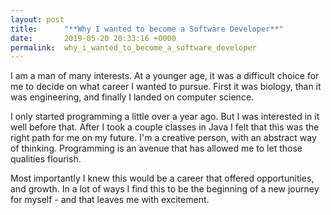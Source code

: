 ```yaml
---
layout: post
title:      "**Why I wanted to become a Software Developer**"
date:       2019-05-20 20:33:16 +0000
permalink:  why_i_wanted_to_become_a_software_developer
---
```



I am a man of many interests. At a younger age, it was a difficult choice for me to decide on what 
career I wanted to pursue. First it was biology, than it was engineering, and finally I landed on
computer science.

I only started programming a little over a year ago. But I was interested in it well before that. After I took a couple 
classes in Java I felt that this was the right path for me on my future. I'm a creative person, with an abstract
way of thinking. Programming is an avenue that has allowed me to let those qualities flourish.

Most importantly I knew this would be a career that offered opportunities, and growth. In a lot of ways
I find this to be the beginning of a new journey for myself - and that leaves me with excitement.



